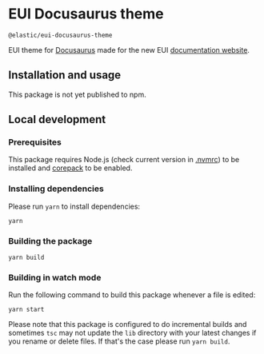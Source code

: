 # EUI Docusaurus theme

`@elastic/eui-docusaurus-theme`

EUI theme for [Docusaurus](https://docusaurus.io/) made for the new EUI [documentation website](https://eui.elastic.co).

## Installation and usage

This package is not yet published to npm.

## Local development

### Prerequisites

This package requires Node.js (check current version in [.nvmrc](/.nvmrc)) to be installed
and [corepack](https://nodejs.org/api/corepack.html) to be enabled.

### Installing dependencies

Please run `yarn` to install dependencies:

```shell
yarn
```

### Building the package

```shell
yarn build
```

### Building in watch mode

Run the following command to build this package whenever a file is edited:

```shell
yarn start
```

Please note that this package is configured to do incremental builds and sometimes `tsc` may not update
the `lib` directory with your latest changes if you rename or delete files.
If that's the case please run `yarn build`.
